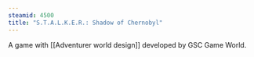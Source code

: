 ```yaml
---
steamid: 4500
title: "S.T.A.L.K.E.R.: Shadow of Chernobyl"
---
```

A game with [[Adventurer world design]] developed by GSC Game World.
